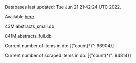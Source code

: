 Databases last updated: Tue Jun 21 21:42:24 UTC 2022. 

Available [here](https://github.com/cbeauhilton/ash-db/releases).


43M	abstracts_small.db

841M	abstracts_full.db

Current number of items in db:
[{"count(*)": 96904}]

Current number of scraped items in db:
[{"count(*)": 94814}]
